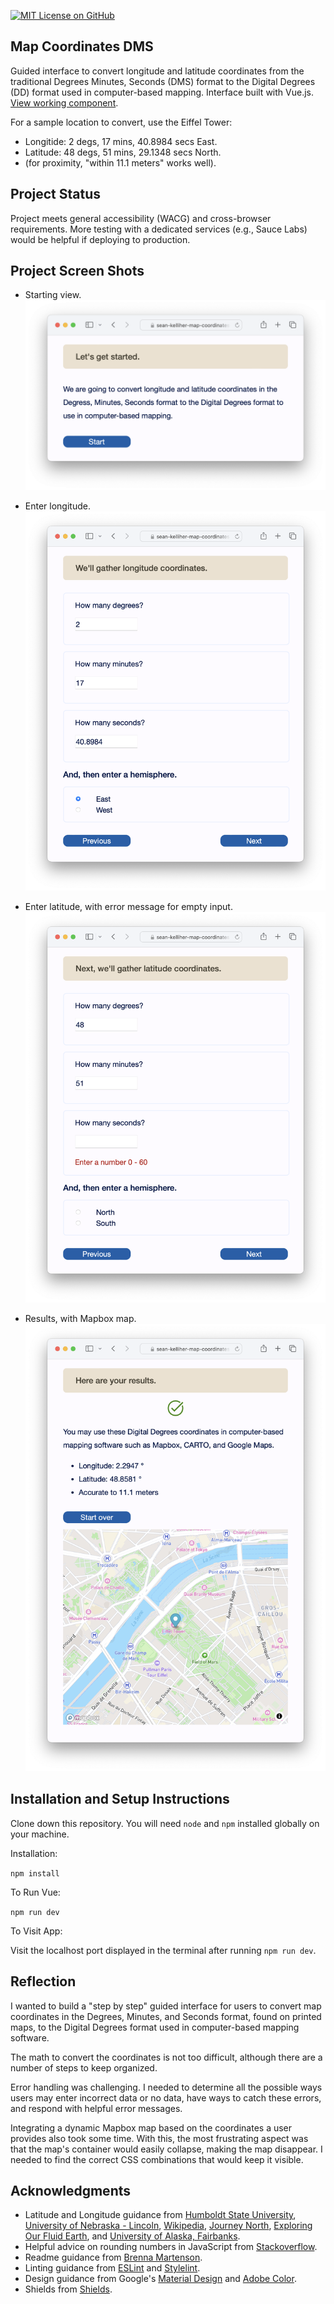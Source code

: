 [![MIT License on GitHub](https://img.shields.io/github/license/seankelliher/map-coordinates-dms?style=flat-square)](/LICENSE.txt)
## Map Coordinates DMS

Guided interface to convert longitude and latitude coordinates from the traditional Degrees Minutes, Seconds (DMS) format to the Digital Degrees (DD) format used in computer-based mapping. Interface built with Vue.js. [View working component](https://sean-kelliher-map-coordinates-dms.netlify.app).

For a sample location to convert, use the Eiffel Tower:
* Longitide: 2 degs, 17 mins,  40.8984 secs East.
* Latitude: 48 degs, 51 mins, 29.1348 secs North.
* (for proximity, "within 11.1 meters" works well).

## Project Status

Project meets general accessibility (WACG) and cross-browser requirements. More testing with a dedicated services (e.g., Sauce Labs) would be helpful if deploying to production.

## Project Screen Shots

* Starting view.
![screen shot of project](/screenshots/map-coordinates-dms-screenshot1.png?s=600)

* Enter longitude.
![screen shot of project](/screenshots/map-coordinates-dms-screenshot2.png?s=600)

* Enter latitude, with error message for empty input.
![screen shot of project](/screenshots/map-coordinates-dms-screenshot3.png?s=600)

* Results, with Mapbox map.
![screen shot of project](/screenshots/map-coordinates-dms-screenshot4.png?s=600)

## Installation and Setup Instructions

Clone down this repository. You will need `node` and `npm` installed globally on your machine.

Installation:

`npm install`  

To Run Vue:

`npm run dev`    

To Visit App:

Visit the localhost port displayed in the terminal after running `npm run dev`.

## Reflection

 I wanted to build a "step by step" guided interface for users to convert map coordinates in the Degrees, Minutes, and Seconds format, found on printed maps, to the Digital Degrees format used in computer-based mapping software.

 The math to convert the coordinates is not too difficult, although there are a number of steps to keep organized.

 Error handling was challenging. I needed to determine all the possible ways users may enter incorrect data or no data, have ways to catch these errors, and respond with helpful error messages.

 Integrating a dynamic Mapbox map based on the coordinates a user provides also took some time. With this, the most frustrating aspect was that the map's container would easily collapse, making the map disappear. I needed to find the correct CSS combinations that would keep it visible.

## Acknowledgments

* Latitude and Longitude guidance from [Humboldt State University](http://gsp.humboldt.edu/OLM/Lessons/GIS/01%20SphericalCoordinates/Reporting_Geographic_Coordinates.html), [University of Nebraska - Lincoln](http://astro.unl.edu/naap/motion1/tc_units.html), [Wikipedia](https://en.wikipedia.org/wiki/Decimal_degrees), [Journey North](https://journeynorth.org/tm/LongitudeIntro.html), [Exploring Our Fluid Earth](https://manoa.hawaii.edu/exploringourfluidearth/physical/world-ocean/locating-points-globe/compare-contrast-connect-converting-decimal-degrees), and [University of Alaska, Fairbanks](http://cespubs.uaf.edu/publications?show=1#2491).
* Helpful advice on rounding numbers in JavaScript from [Stackoverflow](https://stackoverflow.com/questions/7342957/how-do-you-round-to-one-decimal-place-in-javascript).
* Readme guidance from [Brenna Martenson](https://gist.github.com/martensonbj/6bf2ec2ed55f5be723415ea73c4557c4).
* Linting guidance from [ESLint](https://eslint.org) and [Stylelint](https://stylelint.io).
* Design guidance from Google's [Material Design](https://material.io/design) and [Adobe Color](https://color.adobe.com/trends).
* Shields from [Shields](https://shields.io).
